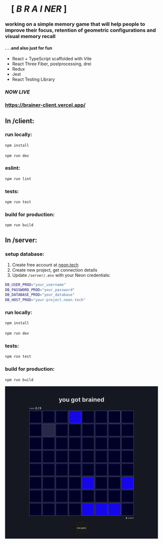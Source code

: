 # &nbsp;&nbsp; [ ***B R A I NER*** ]

### working on a simple memory game that will help people to improve their focus, retention of geometric configurations and visual memory recall

#### . . .and also just for fun

- React + TypeScript scaffolded with Vite
- React Three Fiber, postprocessing, drei
- Redux
- Jest
- React Testing Library

### _NOW LIVE_
### https://brainer-client.vercel.app/

## In /client:

### run locally:

```bash
npm install

npm run dev
```

### eslint:

```bash
npm run lint
```

### tests:

```bash
npm run test
```

### build for production:

```bash
npm run build
```

## In /server:

### setup database:

1. Create free account at [neon.tech](https://neon.tech)
2. Create new project, get connection details
3. Update `/server/.env` with your Neon credentials:

```bash
DB_USER_PROD="your_username"
DB_PASSWORD_PROD="your_password" 
DB_DATABASE_PROD="your_database"
DB_HOST_PROD="your-project.neon.tech"
```

### run locally:

```bash
npm install

npm run dev
```

### tests:

```bash
npm run test
```

### build for production:

```bash
npm run build
```

![main board gameplay sample](/client/docs/board1.png)
